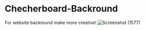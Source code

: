 # Checherboard-Backround
For website backround make more creative!
![Screenshot (1577)](https://user-images.githubusercontent.com/99938397/178152127-1312dd2d-e9fa-44ba-a335-d794c1c4d2ea.png)
